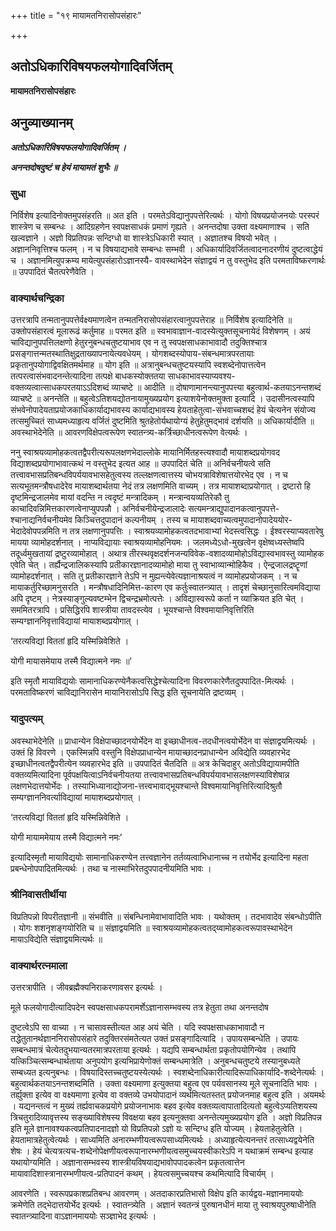 +++
title = "१९ मायामतनिरासोपसंहारः"

+++


## अतोऽधिकारिविषयफलयोगादिवर्जितम्

**मायामतनिरासोपसंहारः**

## **अनुव्याख्यानम्**

***अतोऽधिकारिविषयफलयोगादिवर्जितम् ।***

***अनन्तदोषदुष्टं च हेयं मायामतं शुभैः ॥***

### **सुधा**

निर्विशेष इत्यादिनोक्तमुपसंहरति ॥ अत इति । परमतेऽविद्यानुपपत्तेरित्यर्थः । योगो विषयप्रयोजनयोः परस्परं शास्त्रेण च सम्बन्धः । आदिग्रहणेन स्वपक्षसाधकं प्रमाणं गृह्यते । अनन्तदोषा उक्ता वक्ष्यमाणाश्च । सति खल्वज्ञाने । अज्ञो विप्रतिपन्नः सन्दिग्धो वा शास्त्रेऽधिकारी स्यात् । अज्ञातश्च विषयो भवेत् । अज्ञाननिवृत्तिश्च फलम् । न च विषयाद्यभावे सम्बन्धः सम्भवी । अधिकार्यादिवर्जितत्वादनादरणीयं दुष्टत्वाद्धेयं च । अज्ञानमित्युपक्रम्य मायेत्युपसंहारोऽज्ञानस्यै- वावस्थाभेदेन संज्ञाद्वयं न तु वस्तुभेद इति परमताविष्करणार्थः ॥ उपपादितं चैतत्परेणैवेति ।

### **वाक्यार्थचन्द्रिका**

उत्तरत्रापि तन्मतानुपपत्तेर्वक्ष्यमाणत्वेन तन्मतनिरासोपसंहारत्वानुपपत्तेराह ॥ निर्विशेष इत्यादिनेति ॥ उक्तोपसंहारत्वं मूलारूढं कर्तुमाह ॥ परमत इति ॥ स्वभावाज्ञान-वादस्येत्युक्तसूचनायेदं विशेषणम् । अयं चाविद्यानुपपत्तिलक्षणो हेतुरनुबन्धचतुष्टयाभाव एव न तु स्वपक्षसाधकाभावादौ तदुक्तिश्चात्र प्रसङ्गात्तन्मतस्थातिक्षुद्रताख्यापनायेत्यवधेयम् । योगशब्दस्योपाय-संबन्धमात्रपरतायाः प्रकृतानुपयोगाद्विवक्षितमर्थमाह ॥ योग इति ॥ अत्रानुबन्धचतुष्टयस्यापि स्वशब्देनोपात्तत्वेन तत्परत्वासंभवादनन्तेत्यादिना तत्पक्षे बाधकस्योक्ततया साधकाभावस्याप्यवश्य-वक्तव्यत्वात्साधकपरतयाऽऽदिशब्दं व्याचष्टे ॥ आदीति ॥ दोषाणामानन्त्यानुपपत्त्या बहुत्वार्थ-कतयाऽनन्तशब्दं व्याचष्टे ॥ अनन्तेति ॥ बहुत्वेऽतिशयद्योतनायामुख्यप्रयोग इत्याशयेनोक्तमुक्ता इत्यादि । उदासीनत्वस्यापि संभवेनोपादेयताप्रयोजकाधिकार्याद्यभावस्य कार्याद्यभावस्य हेयताहेतुत्वा-संभवाच्चशब्दं हेयं चेत्यनेन संयोज्य तत्समुच्चितं साध्यमध्याहृत्य वर्जितं दुष्टमिति श्रुतहेतोर्यथायोग्यं हेतुहेतुमद्भावं दर्शयति ॥ अधिकार्यादीति ॥ अवस्थाभेदेनेति ॥ आवरणविक्षेपत्वरूपेण स्वातन्त्र्य-कर्त्रिच्छाधीनत्वरूपेण वेत्यर्थः ।

ननु स्वाश्रयव्यामोहकत्वतद्वैपरीत्यरूपलक्षणभेदाल्लोके मायानिर्मितहस्त्यश्वादौ मायाशब्दप्रयोगवद विद्याशब्दप्रयोगाभावात्कथं न वस्तुभेद इत्यत आह ॥ उपपादितं चेति ॥ अनिर्वचनीयत्वे सति तत्त्वावभासप्रतिबन्धविपर्ययावभासहेतुत्वस्य तल्लक्षणत्वात्तस्य चोभयत्राविशेषात्तयोरभेद एव । न च सत्यभूतमन्त्रौषधादेरेव मायाशब्दार्थतया नेदं तत्र लक्षणमिति वाच्यम् । तत्र मायाशब्दाप्रयोगात् । द्रष्टारो हि दृष्टमिन्द्रजालमेव मायां वदन्ति न त्वदृष्टं मन्त्रादिकम् । मन्त्रान्वयव्यतिरेकौ तु काचादिवन्निमित्तकारणत्वेनाप्युपपन्नौ । अनिर्वचनीयेन्द्रजालादेः सत्यमन्त्राद्युपादानकत्वानुपपत्ते-श्चानाद्यनिर्वचनीयमेव किञ्चित्तदुपादानं कल्पनीयम् । तस्य च मायाशब्दवाच्यत्वमुपादानोपादेययोर- भेदादेवोपपन्नमिति न तत्र लक्षणानुपपत्तिः । स्वाश्रयव्यामोहकत्वतदभावाभ्यां भेदस्त्वसिद्धः । ईश्वरस्याप्यवतारेषु मायया व्यामोहदर्शनात् । नाप्यविद्यायाः स्वाश्रयव्यामोहनियमः । जलमध्येऽधो-मुखत्वेन वृक्षेष्वध्यस्तेष्वपि तदूर्ध्वमुखतायां द्रष्टुरव्यामोहात् । अथात्र तीरस्थवृक्षदर्शनजन्यविवेक-वशादव्यामोहोऽविद्यास्वभावस्तु व्यामोहक एवेति चेत् । तर्ह्यैन्द्रजालिकस्यापि प्रतीकारज्ञानादव्यामोहो माया तु स्वाभाव्यान्मोहिकैव । ऐन्द्रजालद्रष्टॄणां व्यामोहदर्शनात् । सति तु प्रतीकारज्ञाने तेऽपि न मुह्यन्त्येवेत्यज्ञानाश्रयत्वं न व्यामोहप्रयोजकम् । न च मायाकर्तुरिच्छामनुसरति । मन्त्रौषधादिनिमित्त-कारण एव कर्तुःस्वातन्त्र्यात् । तादृशं चेच्छानुसारित्वमविद्याया अपि दृष्टम् । नेत्रस्याङ्गुल्यवष्टम्भेन द्विचन्द्रभ्रमोत्पत्तेः । अविद्यास्वरूपे कर्ता न व्याक्रियत इति चेत् । सममितरत्रापि । प्रसिद्धिरपि शास्त्रीया तावदस्त्येव । भूयश्चान्ते विश्वमायानिवृत्तिरिति सम्यग्ज्ञाननिवृत्ताविद्यायां मायाशब्दप्रयोगात् ।

‘तरत्यविद्यां विततां हृदि यस्मिन्निवेशिते ।

योगी मायासमेयाय तस्मै विद्यात्मने नमः ॥’

इति स्मृतौ मायाविद्ययोः सामानाधिकरण्येनैकत्वसिद्धेश्चेत्यादिना विवरणकारेणैतदुपपादित-मित्यर्थः । परमताविष्करणं चाविद्यानिरासेन मायानिरासोऽपि सिद्ध इति सूचनायेति द्रष्टव्यम् ।

### **यादुपत्यम्**

अवस्थाभेदेनेति ॥ प्राधान्येन विक्षेपाच्छादनयोर्भेदेन वा इच्छाधीनत्व-तदधीनत्वयोर्भेदेन वा संज्ञाद्वयमित्यर्थः । उक्तं हि विवरणे । एकस्मिन्नपि वस्तुनि विक्षेपप्राधान्येन मायाच्छादनप्राधान्येन अविद्येति व्यवहारभेद इच्छाधीनत्वतद्वैपरीत्येन व्यवहारभेद इति ॥ उपपादितं चैतदिति ॥ अत्र केचिदाहुर् अतोऽविद्यायामपीति वक्तव्यमित्यादिना पूर्वपक्षयित्वाऽनिर्वचनीयतया तत्त्वावभासप्रतिबन्धविपर्ययावभासलक्षणस्याविशेषान्न लक्षणभेदात्तयोर्भेदः । तस्याभिध्यानाद्योजना-त्तत्त्वभावाद्भूयश्चान्ते विश्वमायानिवृत्तिरित्यादिश्रुतौ सम्यग्ज्ञाननिवर्त्याविद्यायां मायाशब्दप्रयोगात् ।

‘तरत्यविद्यां विततां हृदि यस्मिन्निवेशिते ।

योगी मायाममेयाय तस्मै विद्यात्मने नमः’

इत्यादिस्मृतौ मायाविद्ययोः सामानाधिकरण्येन तत्त्वज्ञानेन तर्तव्यत्वाभिधानाच्च न तयोर्भेद इत्यादिना महता प्रबन्धेनोपपादितमित्यर्थः । तथा च नास्माभिरेतदुपपादनीयमिति भावः ।

### **श्रीनिवासतीर्थीया**

विप्रतिपन्नो विपरीतज्ञानी ॥ संभवीति ॥ संबन्धिनामेवाभावादिति भावः । यथोक्तम् । तदभावादेव संबन्धोऽपीति । योगः शशनृशङ्गयोरिति च ॥ संज्ञाद्वयमिति ॥ स्वाश्रयव्यामोहकत्वतद्य्वामोहकत्वरूपावस्थाभेदेन मायाऽविद्येति संज्ञाद्वयमित्यर्थः ॥

### **वाक्यार्थरत्नमाला**

उत्तरत्रापीति । जीवब्रह्मैक्यनिराकरणावसर इत्यर्थः ।

मूले फलयोगादीत्यादिपदेन स्वपक्षसाधकपरामर्शेऽज्ञानासम्भवस्य तत्र हेतुता तथा अनन्तदोष

दुष्टत्वेऽपि सा वाच्या । न चासावस्तीत्यत आह अयं चेति । यदि स्वपक्षसाधकाभावादौ न तद्धेतुतानर्थज्ञाननिरासोपसंहारे तदुक्तिरसंमतेत्यत उक्तं प्रसङ्गादित्यादि । उपायसम्बन्धेति । उपायः सम्बन्धमात्रं चेत्येतदुभयान्यतरमात्रपरताया इत्यर्थः । यद्यपि सम्बन्धार्थता प्रकृतोपयोगिन्येव । तथापि यत्किञ्चित्सम्बन्धार्थताया अनुपयोग इत्यभिप्रायेणोक्तं सम्बन्धमात्रेति । अनुबन्धचतुष्टये तस्यानुबध्यते सम्बध्यत इत्यनुबन्धः । विषयादिस्तच्चतुष्टयस्येत्यर्थः । स्वशब्देनाधिकारीत्यादिरूपाधिकार्यादि-शब्देनेत्यर्थः । बहुत्वार्थकतयाऽनन्तशब्दमिति । उक्ता वक्ष्यमाणा इत्युक्तया बहुत्व एव पर्यवसानस्य मूले सूचनादिति भावः । तर्ह्युक्ता इत्येव वा वक्ष्यमाणा इत्येव वा वक्तव्ये उभयोपादानं व्यर्थमित्यतस्तत् प्रयोजनमाह बहुत्व इति । अयमर्थः । यद्यनन्तत्वं न मुख्यं तर्ह्यवाचकप्रयोगे प्रयोजनाभावः बहव इत्येव वक्तव्यत्वापातादित्यतो बहुत्वेऽप्यतिशयस्य त्रिचतुरादिव्यावृत्तस्य सङ्ख्याविशेषस्य विवक्षया बहव इत्यनुक्तवा अनन्तेत्यमुख्यप्रयोग इति । अज्ञो विप्रतिपन्न इति मूले ज्ञानावश्यकत्वप्रतिपादनादज्ञो यो विप्रतिपन्नो ऽज्ञो यः सन्दिग्ध इति योज्यम् । हेयताहेतुत्वेति । हेयतामात्रहेतुत्वेत्यर्थः । साध्यमिति अनारम्भणीयत्वरूपसाध्यमित्यर्थः । अध्याहृत्येत्यनन्तरं तत्साध्यद्वयेनेति शेषः । हेयं चेत्यत्रत्यच-शब्देनोपेक्षणीयत्वरूपानारम्भणीयत्वसमुच्चयस्वीकारेऽपि न यथाक्रमं सम्बन्ध इत्याह यथायोग्यमिति । अज्ञानासम्भवस्य शास्त्रीयविषयाद्यभावोपपादकत्वेन प्रकृतत्वात्तेन मायावादिशास्त्रानारम्भणीयत्व-प्रतिपादनं कथम् । हेयत्वसमुच्चयश्च कथमित्यादि विचार्यम् ।

आवरणेति । स्वरूपप्रकाशप्रतिबन्ध आवरणम् । अतदाकारप्रतिभासो विक्षेप इति कार्यद्वय-मज्ञानमाययोः क्रमेणेति तद्भेदात्तयोर्भेद इत्यर्थः । स्वातन्त्र्येति । अज्ञानं स्वतन्त्रं पुरुषानधीनं माया तु स्वाश्रयपुरुषाधीनेति स्वातन्त्र्यादिना वाऽज्ञानमाययोः सञ्ज्ञाभेद
इत्यर्थः ।

